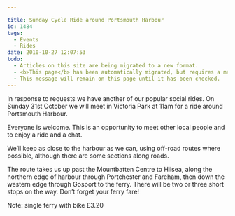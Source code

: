 ```yaml
---

title: Sunday Cycle Ride around Portsmouth Harbour
id: 1484
tags:
  - Events
  - Rides
date: 2010-10-27 12:07:53
todo:
  - Articles on this site are being migrated to a new format.
  - <b>This page</b> has been automatically migrated, but requires a manual check-&amp;-tune to ensure the format and links all work as expected.
  - This message will remain on this page until it has been checked.
---
```



In response to requests we have another of our popular social rides. On Sunday 31st October we will meet in Victoria Park at 11am for a ride around Portsmouth Harbour.

Everyone is welcome. This is an opportunity to meet other local people and to enjoy a ride and a chat.

We’ll keep as close to the harbour as we can, using off-road routes where possible, although there are some sections along roads.

The route takes us up past the Mountbatten Centre to Hilsea, along the northern edge of harbour through Portchester and Fareham, then down the western edge through Gosport to the ferry. There will be two or three short stops on the way. Don’t forget your ferry fare!

Note: single ferry with bike £3.20